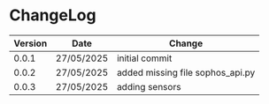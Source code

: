 # ChangeLog

| Version | Date | Change |
| --- | --- | --- |
| 0.0.1 | 27/05/2025 | initial commit |
| 0.0.2 | 27/05/2025 | added missing file sophos_api.py |
| 0.0.3 | 27/05/2025 | adding sensors |